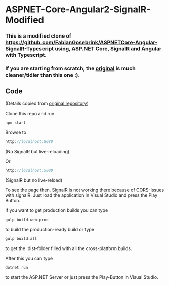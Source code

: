 # ASPNET-Core-Angular2-SignalR-Modified

### This is a modified clone of https://github.com/FabianGosebrink/ASPNETCore-Angular-SignalR-Typescript using, ASP.NET Core, SignalR and Angular with Typescript.

### If you are starting from scratch, the [original](https://github.com/FabianGosebrink/ASPNETCore-Angular-SignalR-Typescript) is much cleaner/tidier than this one :).


## Code 
(Details copied from [original repository](https://github.com/FabianGosebrink/ASPNETCore-Angular-SignalR-Typescript))

Clone this repo and run 

```javascript 
npm start
```

Browse to
```javascript 
http://localhost:8080
```  
(No SignalR but live-reloading)

Or
```javascript 
http://localhost:5000
```
(SignalR but no live-reload)

To see the page then. SignalR is not working there because of CORS-Issues with signalR. Just load the application in Visual Studio and press the Play Button.


If you want to get production builds you can type

```javascript
gulp build:web:prod 
```

to build the production-ready build or type 

```javascript
gulp build:all
```

to get the .dist-folder filled with all the cross-platform builds.

After this you can type 

```csharp
dotnet run
```

to start the ASP.NET Server or just press the Play-Button in Visual Studio.



